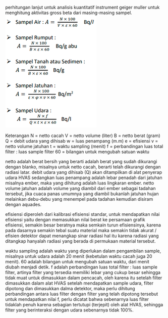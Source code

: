 perhitungan lanjut untuk analisis kuantitatif instrument geiger muller untuk menghitung aktivitas gross beta dari masing-masing sampel.
![4109b9709899dfb3a86096553279901b.png](../../../../_resources/4109b9709899dfb3a86096553279901b.png)

Keterangan
N = netto cacah
V = netto volume (liter)
B = netto berat (gram)
Q = debit udara yang dihisab
w = luas penampang (m.m)
e = efisiensi
v = netto volume jatuhan
t = waktu sampling (menit)
f = perbandingan luas total filter : luas sample filter
60 = bilangan untuk mengubah satuan waktu

netto adalah berat bersih yang berarti adalah berat yang sudah dikurangi dengan blanko, misalnya untuk netto cacah, berarti telah dikurangi dengan radiasi latar. debit udara yang dihisab (Q) akan ditampilkan di alat penyerap udara  HVAS sedangkan luas penampang adalah lebar penadah dari jatuhan misalnya ember, maka yang dihitung adalah luas lingkaran ember. netto volume jatuhan adalah volume yang diambil dari ember sebagai tadahan tersebut, jika cuaca panas umumnya yang diambil bukanlah jatuhan hujan melainkan debu-debu yang menempel pada tadahan kemudian disiram dengan aquades. 

efisiensi diperoleh dari kalibrasi efisiensi standar, untuk mendapatkan nilai efisiensi yaitu dengan memasukkan nilai berat ke persamaan grafik efisiensi, semakin besar beratnya maka semkain turun efisiensinya, karena pada dasarnya semakin tebal suatu material maka semakin tidak akurat / efisien detektor dapat menangkap sinar radiasi hal itu karena radiasi yang ditangkap hanyalah radiasi yang berada di permukaan material tersebut.  

waktu sampling adalah waktu yang diperlukan dalam pengambilan sample, misalnya untuk udara adalah 20 menit (kebetulan waktu cacah juga 20 menit). 60 adalah bilangan untuk mengubah satuan waktu, dari menit diubah menjadi detik. f adalah perbandingan luas total filter : luas sample filter, artinya filter yang tersedia memiliki lebar yang cukup besar sehingga tidak muat untuk dimasukkan dalam pencacah, oleh karena itu setelah filter dimasukkan dalam alat HVAS setelah mendapatkan sample udara, filter dipotong dan dimasukkan dalma detektor, maka perlu dihitung perbandingan antara luas filter dengan filter yang telah dipotong tersebut untuk mendapatkan nilai f, perlu dicatat bahwa sebenarnya luas filter tidaklah penuh karena sebagian tertutupi (terjepit) oleh alat HVAS, sehingga filter yang berinteraksi dengan udara sebenarnya tidak 100%. 




